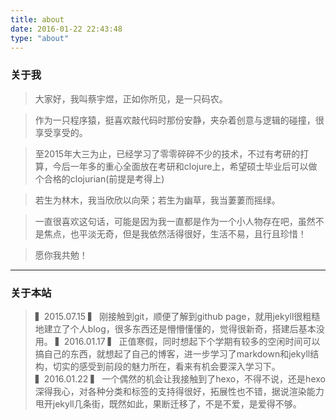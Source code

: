 ```yaml
---
title: about
date: 2016-01-22 22:43:48
type: "about"
---
```

### 关于我

>大家好，我叫蔡宇煜，正如你所见，是一只码农。

>作为一只程序猿，挺喜欢敲代码时那份安静，夹杂着创意与逻辑的碰撞，很享受享受的。

>至2015年大三为止，已经学习了零零碎碎不少的技术，不过有考研的打算，今后一年多的重心全面放在考研和clojure上，希望硕士毕业后可以做个合格的clojurian(前提是考得上)

>若生为林木，我当欣欣以向荣；若生为幽草，我当萋萋而摇绿。

>一直很喜欢这句话，可能是因为我一直都是作为一个小人物存在吧，虽然不是焦点，也平淡无奇，但是我依然活得很好，生活不易，且行且珍惜！

>愿你我共勉！


---

### 关于本站
<!--
待添加：
书单
在线简历
-->

>▍2015.07.15  ▍ 刚接触到git，顺便了解到github page，就用jekyll很粗糙地建立了个人blog，很多东西还是懵懵懂懂的，觉得很新奇，搭建后基本没用。
>▍2016.01.17  ▍ 正值寒假，同时想起下个学期有较多的空闲时间可以搞自己的东西，就想起了自己的博客，进一步学习了markdown和jekyll结构，切实的感受到前段的魅力所在，看来有机会要深入学习下。
>▍2016.01.22  ▍ 一个偶然的机会让我接触到了hexo，不得不说，还是hexo深得我心，对各种分类和标签的支持得很好，拓展性也不错，据说渲染能力甩开jekyll几条街，既然如此，果断迁移了，不是不爱，是爱得不够。